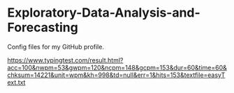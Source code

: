 # Exploratory-Data-Analysis-and-Forecasting
Config files for my GitHub profile.

https://www.typingtest.com/result.html?acc=100&nwpm=53&gwpm=120&ncpm=148&gcpm=153&dur=60&time=60&chksum=14221&unit=wpm&kh=998&td=null&err=1&hits=153&textfile=easyText.txt
